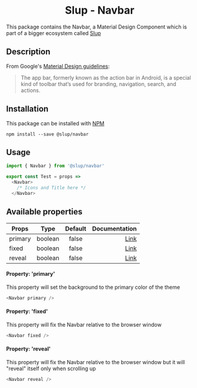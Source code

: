 <h1 align='center'>Slup - Navbar</h1>

This package contains the Navbar, a Material Design Component which is part of a bigger ecosystem called [Slup](https://github.com/gejsi/material)

## Description
From Google's [Material Design guidelines](https://material.io/guidelines):
<blockquote>
  The app bar, formerly known as the action bar in Android, is a special kind of toolbar that’s used for branding, navigation, search, and actions.
</blockquote>

## Installation
This package can be installed with [NPM](http://npmjs.com/)
```
npm install --save @slup/navbar
```

## Usage
```js
import { Navbar } from '@slup/navbar'

export const Test = props =>
  <Navbar>
    /* Icons and Title here */
  </Navbar>
```

## Available properties
| Props          |    Type       |    Default    | Documentation                |
|-------------   |:-------------:|:-------------:|------:                       |
| primary        |  boolean      |  false        | [Link](#property-primary)    |
| fixed          |  boolean      |  false        | [Link](#property-fixed)      |
| reveal         |  boolean      |  false        | [Link](#property-reveal)     |

#### Property: 'primary'
This property will set the background to the primary color of the theme
```js
<Navbar primary />
```

#### Property: 'fixed'
This property will fix the Navbar relative to the browser window
```js
<Navbar fixed />
```

#### Property: 'reveal'
This property will fix the Navbar relative to the browser window but it will "reveal" itself only when scrolling up
```js
<Navbar reveal />
```
